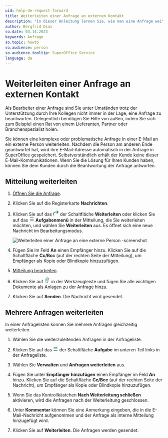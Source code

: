```yaml
---
uid: help-de-request-forward
title: Weiterleiten einer Anfrage an externen Kontakt
description: "In dieser Anleitung lernen Sie, wie man eine Anfrage weiterleitet"
author: Bergfrid Dias
so.date: 03.14.2023
keywords: Anfrage
so.topic: howto
so.audience: person
so.audience.tooltip: SuperOffice Service
language: de
---
```


# Weiterleiten einer Anfrage an externen Kontakt

Als Bearbeiter einer Anfrage sind Sie unter Umständen trotz der Unterstützung durch Ihre Kollegen nicht immer in der Lage, eine Anfrage zu beantworten. Gelegentlich benötigen Sie Hilfe von außen, indem Sie sich zum Beispiel einen Rat von einem Lieferanten, Partner oder Branchenspezialist holen.

Sie können eine komplexe oder problematische Anfrage in einer E-Mail an ein externe Person weiterleiten. Nachdem die Person am anderen Ende geantwortet hat, wird ihre E-Mail-Adresse automatisch in der Anfrage in SuperOffice gespeichert. Selbstverständlich erhält der Kunde keine dieser E-Mail-Kommunikationen. Wenn Sie die Lösung für Ihren Kunden haben, können Sie dem Kunden durch die Beantwortung der Anfrage antworten.

## Mitteilung weiterleiten

1. [Öffnen Sie die Anfrage][1].

1. Klicken Sie auf die Registerkarte **Nachrichten**.

1. Klicken Sie auf das ![Symbol][img4] der Schaltfläche **Weiterleiten** oder klicken Sie auf das ![Symbol][img1] **Aufgabenmenü** in der Mitteilung, die Sie weiterleiten möchten, und wählen Sie **Weiterleiten** aus. Es öffnet sich eine neue Nachricht im Bearbeitungsmodus.

    ![Weiterleiten einer Anfrage an eine externe Person -screenshot][img3]

1. Fügen Sie im Feld **An** einen Empfänger hinzu. Klicken Sie auf die Schaltfläche **Cc/Bcc** (auf der rechten Seite der Mitteilung), um Empfänger als Kopie oder Blindkopie hinzuzufügen.

1. [Mitteilung bearbeiten][2].

1. Klicken Sie auf ![Symbol][img2] in der Werkzeugleiste und fügen Sie alle wichtigen Dokumente als Anlagen zu der Anfrage hinzu.

1. Klicken Sie auf **Senden**. Die Nachricht wird gesendet.

## Mehrere Anfragen weiterleiten

In einer Anfragelisten können Sie mehrere Anfragen gleichzeitig weiterleiten.

1. Wählen Sie die weiterzuleitenden Anfragen in der Anfrageliste.

1. Klicken Sie auf das ![Symbol][img1] der Schaltfläche **Aufgabe** im unteren Teil links in der Anfrageliste.

1. Wählen Sie **Verwalten** und **Anfragen weiterleiten** aus.

1. Fügen Sie unter **Empfänger hinzufügen** einen Empfänger im Feld **An** hinzu. Klicken Sie auf die Schaltfläche **Cc/Bcc** (auf der rechten Seite der Nachricht), um Empfänger als Kopie oder Blindkopie hinzuzufügen.

1. Wenn Sie das Kontrollkästchen **Nach Weiterleitung schließen** aktivieren, wird die Anfragen nach der Weiterleitung geschlossen.

1. Unter **Kommentar** können Sie eine Anmerkung eingeben, die in die E-Mail-Nachricht aufgenommen und der Anfrage als interne Mitteilung hinzugefügt wird.

1. Klicken Sie auf **Weiterleiten**. Die Anfragen werden gesendet.

<!-- Referenced links -->
[1]: ../index.md#open
[2]: create.md#message

<!-- Referenced images -->
[img1]: ../../../../media/icons/btn-menu.png
[img2]: ../../../../../common/icons/attachments-theme.png
[img3]: media/forward-a-request.png
[img4]: ../../../../../common/icons/forward-icon.png
